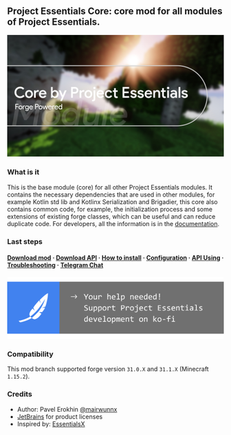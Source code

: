 ## Project Essentials Core: core mod for all modules of Project Essentials.

<img src="./assets/core_social_logo.jpg">

### What is it

This is the base module (core) for all other Project Essentials modules. It contains the necessary dependencies that are used in other modules, for example Kotlin std lib and Kotlinx Serialization and Brigadier, this core also contains common code, for example, the initialization process and some extensions of existing forge classes, which can be useful and can reduce duplicate code. For developers, all the information is in the [documentation](https://mairwunnx.gitbook.io/project-essentials/project-essentials-core#using-as-api).

### Last steps

#### [Download mod](https://github.com/ProjectEssentials/ProjectEssentials-Core/releases/download/v1.15.2-1.1.0/ProjectEssentials-Core-MOD-1.15.2-1.1.0.jar) · [Download API](https://github.com/ProjectEssentials/ProjectEssentials-Core/releases/download/v1.15.2-1.1.0/ProjectEssentials-Core-API-1.15.2-1.1.0.jar) · [How to install](https://mairwunnx.gitbook.io/project-essentials/project-essentials-core#how-to-install) · [Configuration](https://mairwunnx.gitbook.io/project-essentials/project-essentials-core#configuration) · [API Using](https://mairwunnx.gitbook.io/project-essentials/project-essentials-core#using-as-api) · [Troubleshooting](https://github.com/ProjectEssentials/ProjectEssentials-Core/issues/new/choose) · [Telegram Chat](https://t.me/minecraftforge)

<a href="https://ko-fi.com/mairwunnx" target="_blank"><img src="./assets/support_social.png"></a>

### Compatibility

This mod branch supported forge version `31.0.X` and `31.1.X` (Minecraft `1.15.2`).

### Credits

- Author: Pavel Erokhin [@mairwunnx](https://github.com/mairwunnx)
- [JetBrains](https://www.jetbrains.com/) for product licenses
- Inspired by: [EssentialsX](https://github.com/EssentialsX)
